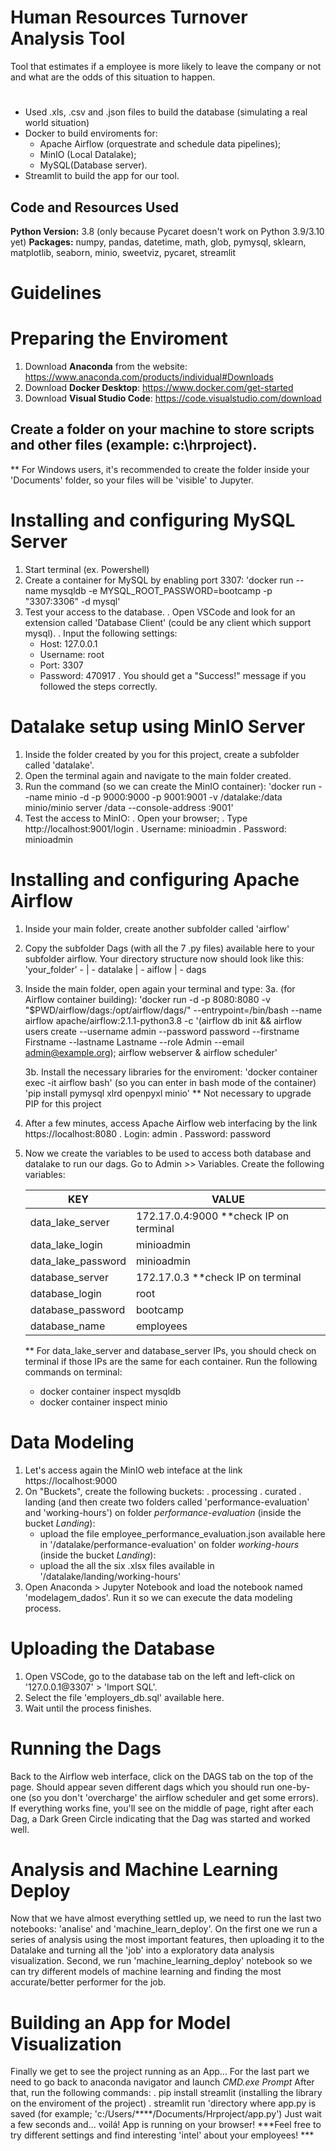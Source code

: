 # Human Resources Turnover Analysis Tool

Tool that estimates if a employee is more likely to leave the company or not and what are the odds of this situation to happen.
#
* Used .xls, .csv and .json files to build the database (simulating a real world situation) 
* Docker to build enviroments for:
  *  Apache Airflow (orquestrate and schedule data pipelines); 
  *  MinIO (Local Datalake); 
  *  MySQL(Database server).
* Streamlit to build the app for our tool.

## Code and Resources Used 
**Python Version:** 3.8 (only because Pycaret doesn't work on Python 3.9/3.10 yet)
**Packages:** numpy, pandas, datetime, math, glob, pymysql, sklearn, matplotlib, seaborn, minio, sweetviz, pycaret, streamlit

# Guidelines

# Preparing the Enviroment
 1. Download **Anaconda** from the website: https://www.anaconda.com/products/individual#Downloads
 2. Download **Docker Desktop**: https://www.docker.com/get-started
 3. Download **Visual Studio Code**: https://code.visualstudio.com/download

## Create a folder on your machine to store scripts and other files (example: c:\hrproject).
** For Windows users, it's recommended to create the folder inside your 'Documents' folder, so your files will be 'visible' to Jupyter.

# Installing and configuring MySQL Server
 1. Start terminal (ex. Powershell)
 2. Create a container for MySQL by enabling port 3307:
     'docker run --name mysqldb -e MYSQL_ROOT_PASSWORD=bootcamp -p "3307:3306" -d mysql'
 3. Test your access to the database. 
   . Open VSCode and look for an extension called 'Database Client' (could be any client which support mysql).
   . Input the following settings:
     - Host: 127.0.0.1
     - Username: root
     - Port: 3307
     - Password: 470917
   . You should get a "Success!" message if you followed the steps correctly.
 
# Datalake setup using MinIO Server
 1. Inside the folder created by you for this project, create a subfolder called 'datalake'.
 2. Open the terminal again and navigate to the main folder created.
 3. Run the command (so we can create the MinIO container):
     'docker run --name minio -d -p 9000:9000 -p 9001:9001 -v /datalake:/data minio/minio server /data --console-address :9001'
 4. Test the access to MinIO:
    . Open your browser;
    . Type http://localhost:9001/login
    . Username: minioadmin
    . Password: minioadmin

 # Installing and configuring Apache Airflow
 1. Inside your main folder, create another subfolder called 'airflow'
 2. Copy the subfolder Dags (with all the 7 .py files) available here to your subfolder airflow. Your directory structure now should look like this:
    'your_folder' -
                   | - datalake
                   | - aiflow
                             | - dags
 3. Inside the main folder, open again your terminal and type: 
    3a. (for Airflow container building):
     'docker run -d -p 8080:8080 -v "$PWD/airflow/dags:/opt/airflow/dags/" --entrypoint=/bin/bash --name airflow        apache/airflow:2.1.1-python3.8 -c '(airflow db init && airflow users create --username admin --password password --firstname Firstname --lastname Lastname --role Admin --email admin@example.org); airflow webserver & airflow scheduler'  

    3b. Install the necessary libraries for the enviroment:
     'docker container exec -it airflow bash' (so you can enter in bash mode of the container)
     'pip install pymysql xlrd openpyxl minio'
     ** Not necessary to upgrade PIP for this project

 4. After a few minutes, access Apache Airflow web interfacing by the link https://localhost:8080
        . Login: admin
        . Password: password
 5. Now we create the variables to be used to access both database and datalake to run our dags.
    Go to Admin >> Variables.
     Create the following variables:

       KEY                | VALUE
       -------------------|----------------
       data_lake_server   | 172.17.0.4:9000 **check IP on terminal
       data_lake_login    | minioadmin
       data_lake_password | minioadmin
       database_server    | 172.17.0.3      **check IP on terminal 
       database_login     | root
       database_password  | bootcamp
       database_name      | employees


    ** For data_lake_server and database_server IPs, you should check on terminal if those IPs are the same for each container.
    Run the following commands on terminal:
     - docker container inspect mysqldb
     - docker container inspect minio

# Data Modeling
 1. Let's access again the MinIO web inteface at the link https://localhost:9000
 2. On "Buckets", create the following buckets:
   . processing
   . curated
   . landing (and then create two folders called 'performance-evaluation' and 'working-hours')
 	 on folder *performance-evaluation* (inside the bucket *Landing*):
   	  - upload the file employee_performance_evaluation.json available here in '/datalake/performance-evaluation'
	 on folder *working-hours* (inside the bucket *Landing*):
	  - upload the all the six .xlsx files available in '/datalake/landing/working-hours'
 3. Open Anaconda > Jupyter Notebook and load the notebook named 'modelagem_dados'. Run it so we can execute the data modeling process.

# Uploading the Database
 1. Open VSCode, go to the database tab on the left and left-click on '127.0.0.1@3307' > 'Import SQL'.
 2. Select the file 'employers_db.sql' available here.
 3. Wait until the process finishes.

# Running the Dags
 Back to the Airflow web interface, click on the DAGS tab on the top of the page. Should appear seven different dags which you should run one-by-one (so you don't 'overcharge' the airflow scheduler and get some errors).
 If everything works fine, you'll see on the middle of page, right after each Dag, a Dark Green Circle indicating that the Dag was started and worked well.

# Analysis and Machine Learning Deploy
 Now that we have almost everything settled up, we need to run the last two notebooks: 'analise' and 'machine_learn_deploy'.
 On the first one we run a series of analysis using the most important features, then uploading it to the Datalake and turning all the 'job' into a exploratory data analysis visualization.
 Second, we run 'machine_learning_deploy' notebook so we can try different models of machine learning and finding the most accurate/better performer for the job.

# Building an App for Model Visualization
 Finally we get to see the project running as an App... For the last part we need to go back to anaconda navigator and launch *CMD.exe Prompt*
 After that, run the following commands:
	. pip install streamlit (installing the library on the enviroment of the project)
	. streamlit run 'directory where app.py is saved (for example; 'c:/Users/****/Documents/Hrproject/app.py')
 Just wait a few seconds and... voilá! App is running on your browser! 
 ***Feel free to try different settings and find interesting 'intel' about your employees! ***
